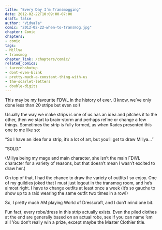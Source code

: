 ```yaml
---
title: "Every Day I’m Transmogging"
date: 2012-02-22T10:09:00-07:00
draft: false
author: "Vidyala"
comic: "2012-02-22-when-to-transmog.jpg"
chapter: Comic
chapters:
- comic
tags:
- Millya
- transmog
chapter_link: /chapters/comic/
related_comics:
- tarecohshutup
- dont-even-blink
- pretty-much-a-constant-thing-with-us
- the-scarlet-letters
- double-digits
---
```


This may be my favourite FDWL in the history of ever. (I know, we’ve only done less than 20 strips but even so!)


Usually the way we make strips is one of us has an idea and pitches it to the other, then we start to brain-storm and perhaps refine or change a few things. Sometimes the strip is fully formed, as when Rades presented this one to me like so:


“So I have an idea for a strip, it’s a lot of art, but you’ll get to draw Millya…”


“SOLD.”


(Millya being my mage and main character, she isn’t the main FDWL character for a variety of reasons, but that doesn’t mean I wasn’t excited to draw her.)


On top of that, I had the chance to draw the variety of outfits I so enjoy. One of my guildies joked that I must just logout in the transmog room, and he’s almost right. I have to change outfits at least once a week (it’s so gauche to show up to a raid wearing the same outfit two times in a row!)


So, I pretty much AM playing World of Dresscraft, and I don’t mind one bit.


Fun fact, every robe/dress in this strip actually exists. Even the piled clothes at the end are generally based on an actual robe, see if you can name ’em all! You don’t really win a prize, except maybe the Master Clothier title.

